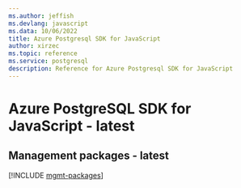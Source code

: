 ```yaml
---
ms.author: jeffish
ms.devlang: javascript
ms.data: 10/06/2022
title: Azure Postgresql SDK for JavaScript
author: xirzec
ms.topic: reference
ms.service: postgresql
description: Reference for Azure Postgresql SDK for JavaScript
---
```

# Azure PostgreSQL SDK for JavaScript - latest

## Management packages - latest
[!INCLUDE [mgmt-packages](postgresql-mgmt-index.md)]